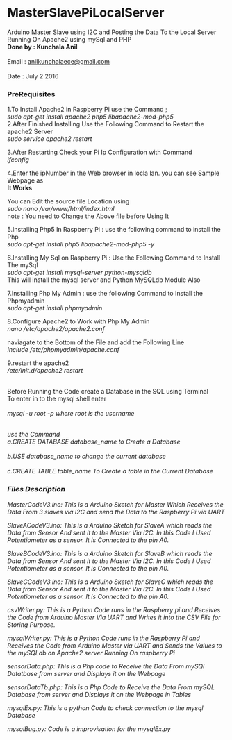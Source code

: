# MasterSlavePiLocalServer
Arduino Master Slave using I2C and Posting the Data To the Local Server Running On Apache2 using mySql and PHP
<br><b>Done by : Kunchala Anil</b> </br>
<br>Email : anilkunchalaece@gmail.com</br>
<br>Date : July 2 2016</br>
<h3>PreRequisites</h3>
1.To Install Apache2 in Raspberry Pi use the Command ;
  <br><i> sudo apt-get install apache2 php5 libapache2-mod-php5 </i></br>
2.After Finished Installing Use the Following Command to Restart the apache2 Server
  <br><i> sudo service apache2 restart </i></br>

3.After Restarting Check your Pi Ip Configuration with Command
  <br><i> ifconfig </i></br>

4.Enter the ipNumber in the Web browser in locla lan. you can see Sample Webpage as 
  <br><b>  It Works</b></br>
    
You can Edit the source file Location using
    <br><i> sudo nano /var/www/html/index.html </i></br>
note : You need to Change the Above file before Using It

5.Installing Php5 In Raspberry Pi : use the following command to install the Php
  <br><i> sudo apt-get install php5 libapache2-mod-php5 -y </i></br>
  
6.Installing My Sql on Raspberry Pi : Use the Following Command to Install The mySql
  <br><i>sudo apt-get install mysql-server python-mysqldb </i></br>
  This will install the mysql server and Python MySQLdb Module Also
  
7.Installing Php My Admin  : use the following Command to Install the Phpmyadmin
  <br><i> sudo apt-get install phpmyadmin </i></br>
  
8.Configure Apache2 to Work with Php My Admin
  <br><i> nano /etc/apache2/apache2.conf </i></br>
  <p> naviagate to the Bottom of the File and add the Following Line
      <br> <i> Include /etc/phpmyadmin/apache.conf </i></br>
      
9.restart the apache2 
    <br><i>/etc/init.d/apache2 restart</i></br>
</br>
<p>Before Running the Code create a Database in the SQL using Terminal
<br>To enter in to the mysql shell enter</br>
<br><i> mysql -u root -p <i>where root is the username<br>
</br>

use the Command <br>a.<i>CREATE DATABASE database_name</i> to Create a Database</br>
                <br>b.<i>USE database_name</i> to change the current database</br>
                <br>c.<i>CREATE TABLE table_name</i> To Create a table in the Current Database</br>
                </p>

<h3>Files Description</h3>

MasterCodeV3.ino: This is a Arduino Sketch for Master Which Receives the Data From 3 slaves via I2C and send the Data to the Raspberry Pi via UART

SlaveACodeV3.ino: This is a Arduino Sketch for SlaveA which reads the Data from Sensor And sent it to the Master Via I2C. In this Code I Used Potentiometer as a sensor. It is Connected to the pin A0.

SlaveBCodeV3.ino: This is a Arduino Sketch for SlaveB which reads the Data from Sensor And sent it to the Master Via I2C. In this Code I Used Potentiometer as a sensor. It is Connected to the pin A0.

SlaveCCodeV3.ino: This is a Arduino Sketch for SlaveC which reads the Data from Sensor And sent it to the Master Via I2C. In this Code I Used Potentiometer as a sensor. It is Connected to the pin A0.

csvWriter.py: This is a Python Code runs in the Raspberry pi and Receives the Code from Arduino Master Via UART and Writes it into the CSV File for Storing Purpose.

mysqlWriter.py: This is a Python Code runs in the Raspberry Pi and Receives the Code from Arduino Master via UART and Sends the Values to the mySQLdb on Apache2 server Running On raspberry Pi 

sensorData.php: This is a Php code to Receive the Data From mySQl Datatbase from server and Displays it on the Webpage

sensorDataTb.php: This is a Php Code to Receive the Data From mySQL Database from server and Displays it on the Webpage in Tables

mysqlEx.py: This is a python Code to check connection to the mysql Database

mysqlBug.py: Code is a improvisation for the mysqlEx.py

